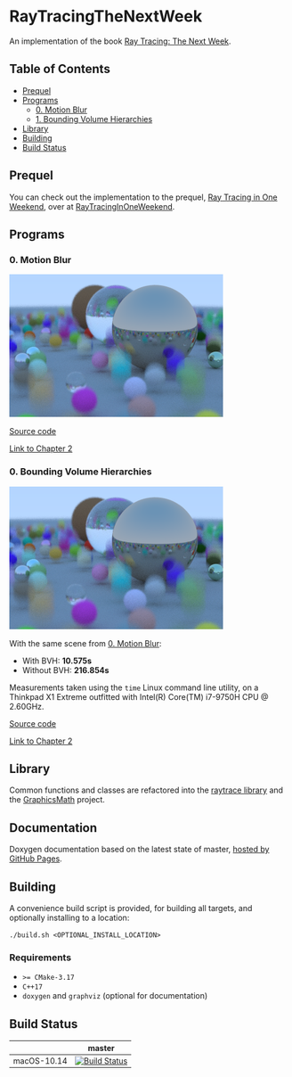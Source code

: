 # RayTracingTheNextWeek

An implementation of the book [Ray Tracing: The Next Week](https://raytracing.github.io/books/RayTracingTheNextWeek.html).  

## Table of Contents

- [Prequel](#prequel)
- [Programs](#programs)
  * [0. Motion Blur](#0-motion-blur)
  * [1. Bounding Volume Hierarchies](#0-bounding-volume-hierarchies)
- [Library](#library)
- [Building](#building)
- [Build Status](#build-status)

## Prequel

You can check out the implementation to the prequel, [Ray Tracing in One Weekend](https://raytracing.github.io/books/RayTracingInOneWeekend.html), over at [RayTracingInOneWeekend](https://github.com/moddyz/RayTracingInOneWeekend).

## Programs

### 0. Motion Blur

![Image](./src/0_motionBlur/output.png)

[Source code](./src/0_motionBlur/main.cpp)

[Link to Chapter 2](https://raytracing.github.io/books/RayTracingTheNextWeek.html#motionblur)

### 0. Bounding Volume Hierarchies

![Image](./src/1_boundingVolumeHierarchies/output.png)

With the same scene from [0. Motion Blur](#0-motion-blur):
- With BVH: **10.575s**
- Without BVH: **216.854s**

Measurements taken using the `time` Linux command line utility, on a Thinkpad X1 Extreme outfitted 
with Intel(R) Core(TM) i7-9750H CPU @ 2.60GHz.

[Source code](./src/1_boundingVolumeHierarchies/main.cpp)

[Link to Chapter 2](https://raytracing.github.io/books/RayTracingTheNextWeek.html#boundingvolumehierarchies)

## Library

Common functions and classes are refactored into the [raytrace library](./src/raytrace) and the [GraphicsMath](https://github.com/moddyz/GraphicsMath) project.

## Documentation

Doxygen documentation based on the latest state of master, [hosted by GitHub Pages](https://moddyz.github.io/RayTracingTheNextWeek/).

## Building

A convenience build script is provided, for building all targets, and optionally installing to a location:
```
./build.sh <OPTIONAL_INSTALL_LOCATION>
```

### Requirements

- `>= CMake-3.17`
- `C++17`
- `doxygen` and `graphviz` (optional for documentation)

## Build Status

|       | master | 
| ----- | ------ | 
| macOS-10.14 | [![Build Status](https://travis-ci.com/moddyz/RayTracingTheNextWeek.svg?branch=master)](https://travis-ci.com/moddyz/RayTracingTheNextWeek) |
